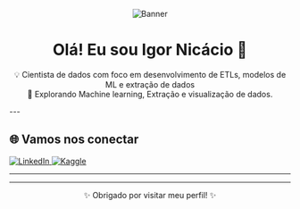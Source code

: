 <!-- Banner -->
<p align="center">
  <img src="https://link-para-o-seu-banner.com/banner.png" alt="Banner" />
</p>

<h1 align="center">Olá! Eu sou Igor Nicácio 👋</h1>


<p align="center">
  💡 Cientista de dados com foco em desenvolvimento de ETLs, modelos de ML e extração de dados <br>
  🧠 Explorando Machine learning, Extração e visualização de dados.<br>
</p>
---

## 🌐 Vamos nos conectar

<p>
  <a href="https://www.linkedin.com/in/seu-usuario/" target="_blank">
    <img src="https://img.shields.io/badge/LinkedIn-0077B5?style=for-the-badge&logo=linkedin&logoColor=white" alt="LinkedIn" />
  </a>
  <a href="https://www.kaggle.com/igornicaciosilva" target="_blank">
    <img src="https://img.shields.io/badge/Kaggle-20BEFF?style=for-the-badge&logo=kaggle&logoColor=white" alt="Kaggle" />
  </a>
</p>

---

---

<p align="center">
  ✨ Obrigado por visitar meu perfil! ✨
</p>

